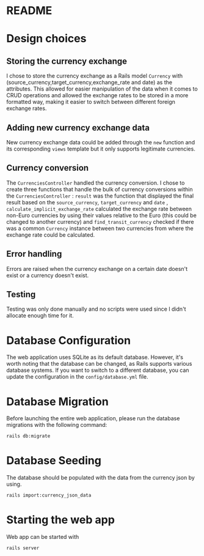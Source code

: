 # README
# Design choices
## Storing the currency exchange
I chose to store the currency exchange as a Rails model ```Currency``` with (source_currency,target_currency,exchange_rate and date) as the attributes. This allowed for easier manipulation of the data when it comes to CRUD operations and allowed the exchange rates to be stored in a more formatted way, making it easier to switch between different foreign exchange rates.
## Adding new currency exchange data
New currency exchange data could be added through the ```new``` function and its corresponding ```views``` template but it only supports legitimate currencies.
## Currency conversion
The ```CurrenciesController``` handled the currency conversion. I chose to create three functions that handle the bulk of currency conversions within the ```CurrenciesController``` : ```result``` was the function that displayed the final result based on the ```source_currency```, ```target_currency``` and ```date``` , ```calculate_implicit_exchange_rate``` calculated the exchange rate between non-Euro currencies by using their values relative to the Euro (this could be changed to another currency) and ```find_transit_currency``` checked if there was a common ```Currency``` instance  between two currencies from where the exchange rate could be calculated.
## Error handling
Errors are raised when the currency exchange on a certain date doesn't exist or a currency doesn't exist.
## Testing
Testing was only done manually and no scripts were used since I didn't allocate enough time for it.

# Database Configuration
The web application uses SQLite as its default database. However, it's worth noting that the database can be changed, as Rails supports various database systems. If you want to switch to a different database, you can update the configuration in the `config/database.yml` file.

# Database Migration

Before launching the entire web application, please run the database migrations with the following command:

```bash
rails db:migrate
```

# Database Seeding

The database should be populated with the data from the currency json by using. 

```bash
rails import:currency_json_data
```

# Starting the web app

Web app can be started with

```bash
rails server 
```
